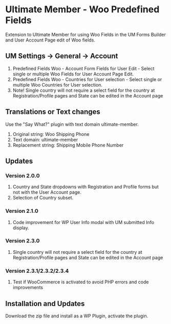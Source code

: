 # Ultimate Member - Woo Predefined Fields
Extension to Ultimate Member for using Woo Fields in the UM Forms Builder and User Account Page edit of Woo fields.

## UM Settings -> General -> Account
1. Predefined Fields Woo - Account Form Fields for User Edit - Select single or multiple Woo Fields for User Account Page Edit.
2. Predefined Fields Woo - Countries for User selection - Select single or multiple Woo Countries for User selection.
3. Note! Single country will not require a select field for the country at Registration/Profile pages and State can be edited in the Account page

## Translations or Text changes
Use the "Say What?" plugin with text domain ultimate-member.
1. Original string: Woo Shipping Phone
2. Text domain: ultimate-member
3. Replacement string: Shipping Mobile Phone Number

## Updates
### Version 2.0.0
1. Country and State dropdowns with Registration and Profile forms but not with the User Account page.
2. Selection of Country subset.

### Version 2.1.0
1. Code improvement for WP User Info modal with UM submitted Info display.

### Version 2.3.0
1. Single country will not require a select field for the country at Registration/Profile pages and State can be edited in the Account page

### Version 2.3.1/2.3.2/2.3.4
1. Test if WooCommerce is activated to avoid PHP errors and code improvements

## Installation and Updates
Download the zip file and install as a WP Plugin, activate the plugin.
